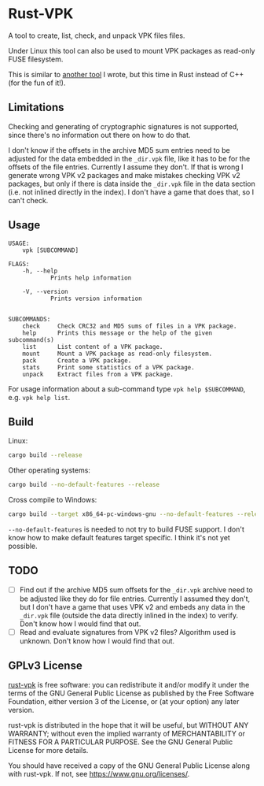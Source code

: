 Rust-VPK
========

A tool to create, list, check, and unpack VPK files files.

Under Linux this tool can also be used to mount VPK packages as read-only FUSE
filesystem.

This is similar to [another tool](https://github.com/panzi/unvpk) I wrote, but
this time in Rust instead of C++ (for the fun of it!).

Limitations
-----------

Checking and generating of cryptographic signatures is not supported, since
there's no information out there on how to do that.

I don't know if the offsets in the archive MD5 sum entries need to be adjusted
for the data embedded in the `_dir.vpk` file, like it has to be for the offsets
of the file entries. Currently I assume they don't. If that is wrong I generate
wrong VPK v2 packages and make mistakes checking VPK v2 packages, but only if
there is data inside the `_dir.vpk` file in the data section (i.e. not inlined
directly in the index). I don't have a game that does that, so I can't check.

Usage
-----

```plain
USAGE:
    vpk [SUBCOMMAND]

FLAGS:
    -h, --help
            Prints help information

    -V, --version
            Prints version information


SUBCOMMANDS:
    check     Check CRC32 and MD5 sums of files in a VPK package.
    help      Prints this message or the help of the given subcommand(s)
    list      List content of a VPK package.
    mount     Mount a VPK package as read-only filesystem.
    pack      Create a VPK package.
    stats     Print some statistics of a VPK package.
    unpack    Extract files from a VPK package.
```

For usage information about a sub-command type `vpk help $SUBCOMMAND`, e.g.
`vpk help list`.

Build
-----

Linux:

```bash
cargo build --release
```

Other operating systems:

```bash
cargo build --no-default-features --release
```

Cross compile to Windows:

```bash
cargo build --target x86_64-pc-windows-gnu --no-default-features --release
```

`--no-default-features` is needed to not try to build FUSE support. I don't
know how to make default features target specific. I think it's not yet
possible.

TODO
----

* [ ] Find out if the archive MD5 sum offsets for the `_dir.vpk` archive need
      to be adjusted like they do for file entries. Currently I assumed they
      don't, but I don't have a game that uses VPK v2 and embeds any data in the
      `_dir.vpk` file (outside the data directly inlined in the index) to
      verify. Don't know how I would find that out.
* [ ] Read and evaluate signatures from VPK v2 files? Algorithm used is unknown.
      Don't know how I would find that out.

GPLv3 License
-------------

[rust-vpk](https://github.com/panzi/rust-vpk) is free software: you can
redistribute it and/or modify it under the terms of the GNU General Public
License as published by the Free Software Foundation, either version 3 of the
License, or (at your option) any later version.

rust-vpk is distributed in the hope that it will be useful, but WITHOUT ANY
WARRANTY; without even the implied warranty of MERCHANTABILITY or FITNESS FOR A
PARTICULAR PURPOSE.  See the GNU General Public License for more details.

You should have received a copy of the GNU General Public License along with
rust-vpk.  If not, see <https://www.gnu.org/licenses/>.

